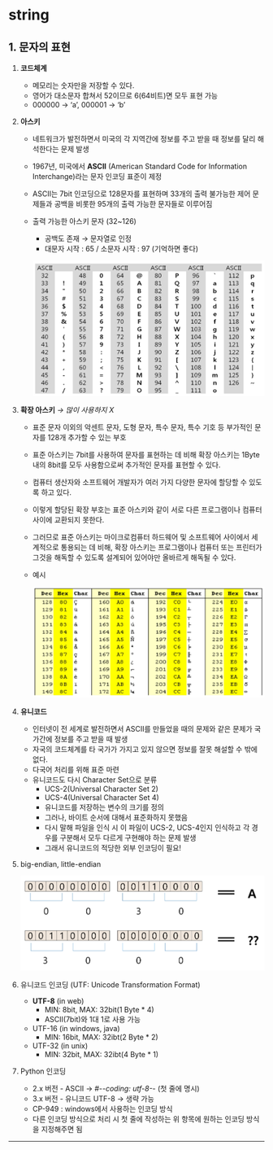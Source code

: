 # string

## **1. 문자의 표현**

1. **코드체계**
    - 메모리는 숫자만을 저장할 수 있다.
    - 영어가 대소문자 합쳐서 52이므로 6(64비트)면 모두 표현 가능
    - 000000 → ‘a’, 000001 → ‘b’
    
2. **아스키**
    - 네트워크가 발전하면서 미국의 각 지역간에 정보를 주고 받을 때 정보를 달리 해석한다는 문제 발생
    - 1967년, 미국에서 **ASCII** (American Standard Code for Information Interchange)라는 문자 인코딩 표준이 제정
    - ASCII는 7bit 인코딩으로 128문자를 표현하며 33개의 출력 불가능한 제어 문제들과 공백을 비롯한 95개의 출력 가능한 문자들로 이루어짐
    - 출력 가능한 아스키 문자 (32~126)
        - 공백도 존재 → 문자열로 인정
        - 대문자 시작 : 65 / 소문자 시작 : 97  (기억하면 좋다)
        
        ![아스키 코드](./images/ascii.png)
        
    
3. **확장 아스키**   *→ 많이 사용하지 X*
    - 표준 문자 이외의 악센트 문자, 도형 문자, 특수 문자, 특수 기호 등 부가적인 문자를 128개 추가할 수 있는 부호
    - 표준 아스키는 7bit를 사용하여 문자를 표현하는 데 비해 확장 아스키는 1Byte 내의 8bit를 모두 사용함으로써 추가적인 문자를 표현할 수 있다.
    - 컴퓨터 생산자와 소프트웨어 개발자가 여러 가지 다양한 문자에 할당할 수 있도록 하고 있다.
    - 이렇게 할당된 확장 부호는 표준 아스키와 같이 서로 다른 프로그램이나 컴퓨터 사이에 교환되지 못한다.
    - 그러므로 표준 아스키는 마이크로컴퓨터 하드웨어 및 소프트웨어 사이에서 세계적으로 통용되는 데 비해, 확장 아스키는 프로그램이나 컴퓨터 또는 프린터가 그것을 해독할 수 있도록 설계되어 있어야만 올바르게 해독될 수 있다.
    - 예시
        
        ![확장 아스키](./images/ascii2.png)
        
4. **유니코드**
    - 인터넷이 전 세계로 발전하면서 ASCII를 만들었을 때의 문제와 같은 문제가 국가간에 정보를 주고 받을 때 발생
    - 자국의 코드체계를 타 국가가 가지고 있지 않으면 정보를 잘못 해설할 수 밖에 없다.
    - 다국어 처리를 위해 표준 마련
    - 유니코드도 다시 Character Set으로 분류
        - UCS-2(Universal Character Set 2)
        - UCS-4(Universal Character Set 4)
        - 유니코드를 저장하는 변수의 크기를 정의
        - 그러나, 바이트 순서에 대해서 표준화하지 못했음
        - 다시 말해 파일을 인식 시 이 파일이 UCS-2, UCS-4인지 인식하고 각 경우를 구분해서 모두 다르게 구현해야 하는 문제 발생
        - 그래서 유니코드의 적당한 외부 인코딩이 필요!
    
5. big-endian, little-endian
    
    ![유니코드](./images/endian.png)
    
6. 유니코드 인코딩 (UTF: Unicode Transformation Format)
    - **UTF-8** (in web)
        - MIN: 8bit, MAX:  32bit(1 Byte * 4)
        - ASCII(7bit)와 1대 1로 사용 가능
    - UTF-16 (in windows, java)
        - MIN: 16bit, MAX: 32ibt(2 Byte * 2)
    - UTF-32 (in unix)
        - MIN: 32bit, MAX: 32ibt(4 Byte * 1)
    
7. Python 인코딩
    - 2.x 버전 - ASCII → #-*-coding: utf-8-*- (첫 줄에 명시)
    - 3.x 버전 - 유니코드 UTF-8 → 생략 가능
    - CP-949 : windows에서 사용하는 인코딩 방식
    - 다른 인코딩 방식으로 처리 시 첫 줄에 작성하는 위 항목에 원하는 인코딩 방식을 지정해주면 됨

---
